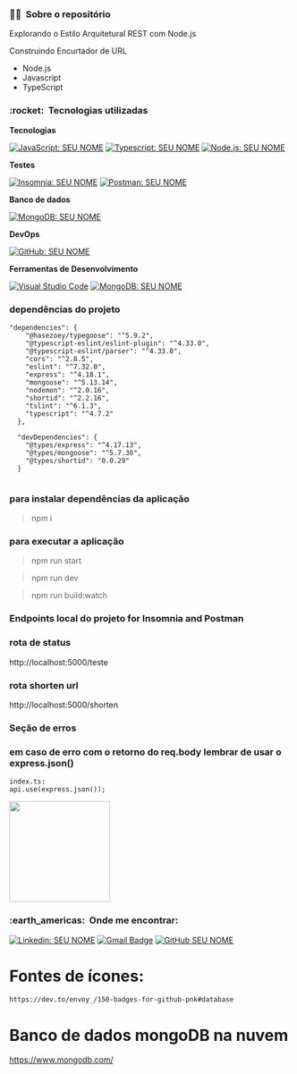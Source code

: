 <h3> 👨‍💼 &nbsp;Sobre o repositório </h3>

Explorando o Estilo Arquitetural REST com Node.js

Construindo Encurtador de URL

- Node.js
- Javascript
- TypeScript

<h3> :rocket: &nbsp;Tecnologias utilizadas </h3>

**Tecnologias**

  [![JavaScript: SEU NOME](https://img.shields.io/badge/-JavaScript-333333?style=flat&logo=javascript&link=https://developer.mozilla.org/pt-BR/docs/Web/JavaScript/Guide/Introduction)](https://developer.mozilla.org/pt-BR/docs/Web/JavaScript/Guide/Introduction)
  [![Typescript: SEU NOME](https://img.shields.io/badge/-Typescript-333333?style=flat&logo=Typescript&link=https://docs.microsoft.com/pt-br/archive/msdn-magazine/2015/january/typescript-understanding-typescript)](https://docs.microsoft.com/pt-br/archive/msdn-magazine/2015/january/typescript-understanding-typescript)
  [![Node.js: SEU NOME](https://img.shields.io/badge/-Node.js-333333?style=flat&logo=node.js&link=https://nodejs.org/en/)](https://nodejs.org/en/)

**Testes**

  [![Insomnia: SEU NOME](https://img.shields.io/badge/-Insomnia-333333?style=flat&logo=insomnia&link=https://insomnia.rest/download)](https://insomnia.rest/download)
  [![Postman: SEU NOME](https://img.shields.io/badge/-Postman-333333?style=flat&logo=postman&link=https://www.postman.com/downloads/)](https://www.postman.com/downloads)

**Banco de dados**

  [![MongoDB: SEU NOME](https://img.shields.io/badge/-MongoDB-white?style=flat&logo=mongodb&logoColor=green&link=https://account.mongodb.com/account/login)](https://account.mongodb.com/account/login)

**DevOps**

  [![GitHub: SEU NOME](https://img.shields.io/badge/-GitHub-333333?style=flat&logo=github&link=https://github.com/)](https://github.com/)

**Ferramentas de Desenvolvimento**

  [![Visual Studio Code](https://img.shields.io/badge/-Visual%20Studio%20Code-333333?style=flat&logo=visual-studio-code&logoColor=007ACC&link=https://code.visualstudio.com/Download)](https://code.visualstudio.com/Download)
  [![MongoDB: SEU NOME](https://img.shields.io/badge/-MongoDB-white?style=flat&logo=mongodb&logoColor=green&link=https://account.mongodb.com/account/login)](https://account.mongodb.com/account/login)
  

<h3> dependências do projeto </h3>

```
"dependencies": {
    "@hasezoey/typegoose": "^5.9.2",
    "@typescript-eslint/eslint-plugin": "^4.33.0",
    "@typescript-eslint/parser": "^4.33.0",
    "cors": "^2.8.5",
    "eslint": "^7.32.0",
    "express": "^4.18.1",
    "mongoose": "^5.13.14",
    "nodemon": "^2.0.16",
    "shortid": "^2.2.16",
    "tslint": "^6.1.3",
    "typescript": "^4.7.2"
  },

  "devDependencies": {
    "@types/express": "^4.17.13",
    "@types/mongoose": "^5.7.36",
    "@types/shortid": "0.0.29"
  }
  
```

### para instalar dependências da aplicação
> npm i 

### para executar a aplicação
> npm run start

> npm run dev

> npm run build:watch

<h3> Endpoints local do projeto for Insomnia and Postman </h3>

### rota de status
http://localhost:5000/teste

### rota shorten url
http://localhost:5000/shorten


<h3> Seção de erros </h3>

### em caso de erro com o retorno do req.body lembrar de usar o express.json()

```
index.ts:
api.use(express.json());

```



<!-- <h3> Endpoints do projeto com conexão no banco de dados mongoDB </h3>

### rota de usuários
http://localhost:3000/users
### rota de usuários por id
http://localhost:3000/users/id$do$banco$de$dados$elephantsql$aqui -->




<a href="https://github.com/artstar10">
  <img height="180em" src="https://github-readme-stats.vercel.app/api?username=artstar10&theme=dracula&show_icons=true" />
</a>

<br/>

<h3> :earth_americas: &nbsp;Onde me encontrar: </h3> 

[![Linkedin: SEU NOME](https://img.shields.io/badge/-USERNAME-blue?style=flat-square&logo=Linkedin&logoColor=white&link=https://www.linkedin.com/in/arthur-neves-de-oliveira-sistemas-de-informacao/)](https://www.linkedin.com/in/arthur-neves-de-oliveira-sistemas-de-informacao/)
[![Gmail Badge](https://img.shields.io/badge/-seuemail@email.com-006bed?style=flat-square&logo=Gmail&logoColor=white&link=mailto:SEU-EMAIL)](mailto:INSIRA-SEU-EMAIL-AQUI)
[![GitHub SEU NOME](https://img.shields.io/github/followers/artstar10?label=follow&style=social&link=https://github.com/artstar10)](https://github.com/artstar10)


# Fontes de ícones:
```
https://dev.to/envoy_/150-badges-for-github-pnk#database

```
# Banco de dados mongoDB na nuvem

https://www.mongodb.com/

```











